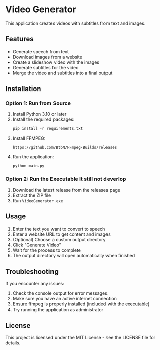 # Video Generator

This application creates videos with subtitles from text and images.

## Features

- Generate speech from text
- Download images from a website
- Create a slideshow video with the images
- Generate subtitles for the video
- Merge the video and subtitles into a final output

## Installation

### Option 1: Run from Source

1. Install Python 3.10 or later
2. Install the required packages:
   ```
   pip install -r requirements.txt
   ```
3. Install  FFMPEG:
   ```
   https://github.com/BtbN/FFmpeg-Builds/releases
   ```
4. Run the application:
   ```
   python main.py
   ```

### Option 2: Run the Executable It still not deverlop

1. Download the latest release from the releases page
2. Extract the ZIP file
3. Run `VideoGenerator.exe`

## Usage

1. Enter the text you want to convert to speech
2. Enter a website URL to get content and images
3. (Optional) Choose a custom output directory
4. Click "Generate Video"
5. Wait for the process to complete
6. The output directory will open automatically when finished

## Troubleshooting

If you encounter any issues:

1. Check the console output for error messages
2. Make sure you have an active internet connection
3. Ensure ffmpeg is properly installed (included with the executable)
4. Try running the application as administrator

## License

This project is licensed under the MIT License - see the LICENSE file for details.